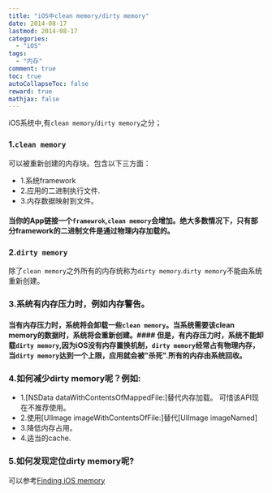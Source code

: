 ```yaml
---
title: "iOS中clean memory/dirty memory"
date: 2014-08-17
lastmod: 2014-08-17
categories:
  - "iOS"
tags:
  - "内存"
comment: true
toc: true
autoCollapseToc: false
reward: true
mathjax: false
---
```


iOS系统中,有`clean memory`/`dirty memory`之分；


### 1.`clean memory`
可以被重新创建的内存块。包含以下三方面：

* 1.系统framework
* 2.应用的二进制执行文件.
* 3.内存数据映射到文件。

#### 当你的App链接一个`framewrok`,`clean memory`会增加。绝大多数情况下，只有部分framework的二进制文件是通过物理内存加载的。  
  
### 2.`dirty memory`

除了`clean memory`之外所有的内存统称为`dirty memory`.`dirty memory`不能由系统重新创建。
   
### 3.系统有内存压力时，例如内存警告。 
#### 当有内存压力时，系统将会卸载一些`clean memory`。当系统需要该clean memory的数据时，系统将会重新创建。#### 但是，有内存压力时，系统不能卸载`dirty memory`,因为iOS没有内存置换机制，`dirty memory`经常占有物理内存，当`dirty memory`达到一个上限，应用就会被"杀死".所有的内存由系统回收。    


### 4.如何减少dirty memory呢？例如:  
   * 1.[NSData dataWithContentsOfMappedFile:]替代内存加载。
      可惜该API现在不推荐使用。
   * 2.使用[UIImage imageWithContentsOfFile:]替代[UIImage imageNamed]
   * 3.降低内存占用。
   * 4.适当的cache.

### 5.如何发现定位dirty memory呢?

可以参考[Finding iOS memory](http://liam.flookes.com/wp/2012/05/03/finding-ios-memory/)